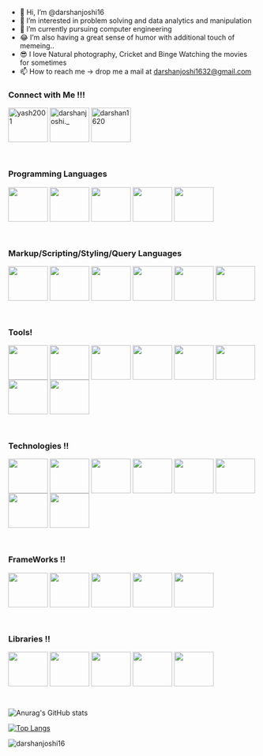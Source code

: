 - 👋 Hi, I’m @darshanjoshi16
- 👀 I’m interested in problem solving and data analytics and manipulation
- 🌱 I’m currently pursuing computer engineering
- 😂 I’m also having a great sense of humor with additional touch of memeing..
- 😎 I love Natural photography, Cricket and Binge Watching the movies for sometimes
- 📫 How to reach me -> drop me a mail at darshanjoshi1632@gmail.com

<h3><strong>Connect with Me !!!</strong></h3>
<p><a href="https://linkedin.com/in/darshan-joshi-bb0227196" target="blank"><img align="center" src="https://raw.githubusercontent.com/rahuldkjain/github-profile-readme-generator/master/src/images/icons/Social/linked-in-alt.svg" alt="yash2001" height="70" width="80" /></a>
<a href="https://instagram.com/darshanjoshi._" target="blank"><img align="center" src="https://raw.githubusercontent.com/rahuldkjain/github-profile-readme-generator/master/src/images/icons/Social/instagram.svg" alt="darshanjoshi._" height="70" width="80" /></a>
<a href="https://www.leetcode.com/darshan1620" target="blank"><img align="center" src="https://raw.githubusercontent.com/rahuldkjain/github-profile-readme-generator/master/src/images/icons/Social/leet-code.svg" alt="darshan1620" height="70" width="80" /></a></p></br>

<h3><strong> Programming Languages</strong></h3>
<p>
    <img align="center" src="https://cdn.jsdelivr.net/gh/devicons/devicon/icons/c/c-original.svg" height="70" width="80"/>
    <img align="center" src="https://cdn.jsdelivr.net/gh/devicons/devicon/icons/cplusplus/cplusplus-original.svg" height="70" width="80"/>
   <img align="center" src="https://cdn.jsdelivr.net/gh/devicons/devicon/icons/csharp/csharp-original.svg" height="70" width="80" /> 
   <img align="center" src="https://cdn.jsdelivr.net/gh/devicons/devicon/icons/java/java-original-wordmark.svg" height="70" width="80"/>
   <img align="center" src="https://cdn.jsdelivr.net/gh/devicons/devicon/icons/python/python-original-wordmark.svg" height="70" width="80"/>
 </p><br/>
 
 <h3><strong>Markup/Scripting/Styling/Query Languages</strong></h3>
 <p>
   <img align="center" src="https://cdn.jsdelivr.net/gh/devicons/devicon/icons/html5/html5-original-wordmark.svg" height="70" width="80" />
   <img align="center" src="https://cdn.jsdelivr.net/gh/devicons/devicon/icons/css3/css3-original-wordmark.svg" height="70" width="80" />
    <img align="center" src="https://cdn.jsdelivr.net/gh/devicons/devicon/icons/javascript/javascript-original.svg" height="70" width="80"/>
   <img align="center" src="https://cdn.jsdelivr.net/gh/devicons/devicon/icons/typescript/typescript-original.svg" height="70"  width="80"/>
   <img align="center" src="https://cdn.jsdelivr.net/gh/devicons/devicon/icons/sass/sass-original.svg" height="70" width="80" />
   <img align="center" src="https://cdn.jsdelivr.net/gh/devicons/devicon/icons/graphql/graphql-plain-wordmark.svg" height="70" width="80"/>
  </p><br/>
   
          
<h3><strong>Tools!</strong></h3>
<p>
<img align="center" src="https://cdn.jsdelivr.net/gh/devicons/devicon/icons/vscode/vscode-original-wordmark.svg" height="70"  width="80"/>
<img align="center" src="https://cdn.jsdelivr.net/gh/devicons/devicon/icons/visualstudio/visualstudio-plain-wordmark.svg" height="70"  width="80"/>
<img align="center" src="https://cdn.jsdelivr.net/gh/devicons/devicon/icons/anaconda/anaconda-original-wordmark.svg" height="70" width="80"/>
<img align="center" src="https://cdn.jsdelivr.net/gh/devicons/devicon/icons/pycharm/pycharm-original-wordmark.svg" height="70" width="80" />
<img align="center" src="https://cdn.jsdelivr.net/gh/devicons/devicon/icons/jupyter/jupyter-original-wordmark.svg" height="70" width="80" />
<img align="center" src="https://cdn.jsdelivr.net/gh/devicons/devicon/icons/kaggle/kaggle-original-wordmark.svg" height="70" width="80" />
<img align="center" src="https://cdn.jsdelivr.net/gh/devicons/devicon/icons/github/github-original-wordmark.svg" height="70" width="80"/>
<img align="center" src="https://cdn.jsdelivr.net/gh/devicons/devicon/icons/canva/canva-original.svg" height="70" width="80"/>
 </p><br/>
    
<h3><strong> Technologies !!</strong></h3>
<p>
    <img align="center"src="https://cdn.jsdelivr.net/gh/devicons/devicon/icons/git/git-original-wordmark.svg" height="70" width="80"/>
    <img align="center" src="https://cdn.jsdelivr.net/gh/devicons/devicon/icons/microsoftsqlserver/microsoftsqlserver-plain-wordmark.svg" height="70"  width="80"/>
    <img align="center" src="https://cdn.jsdelivr.net/gh/devicons/devicon/icons/nuget/nuget-original-wordmark.svg" height="70" width="80"/>
    <img align="center" src="https://cdn.jsdelivr.net/gh/devicons/devicon/icons/npm/npm-original-wordmark.svg" height="70" width="80" />
    <img align="center" src="https://cdn.jsdelivr.net/gh/devicons/devicon/icons/oracle/oracle-original.svg" height="70" width="80"/>
     <img align="center" src="https://cdn.jsdelivr.net/gh/devicons/devicon/icons/mysql/mysql-original-wordmark.svg" height="70" width="80" />
     <img align="center" src="https://cdn.jsdelivr.net/gh/devicons/devicon/icons/mongodb/mongodb-original-wordmark.svg" height="70" width="80" />
   <img align="center" src="https://cdn.jsdelivr.net/gh/devicons/devicon/icons/wordpress/wordpress-plain-wordmark.svg" height="70"  width="80"/>
</p><br/>
          
          
<h3><strong> FrameWorks !!</strong></h3>
<p>
    <img align="center" src="https://cdn.jsdelivr.net/gh/devicons/devicon/icons/dot-net/dot-net-original-wordmark.svg" height="70" width="80"/>
    <img align="center" src="https://cdn.jsdelivr.net/gh/devicons/devicon/icons/dotnetcore/dotnetcore-original.svg" height="70" width="80"/>
   <img align="center" src="https://cdn.jsdelivr.net/gh/devicons/devicon/icons/bootstrap/bootstrap-plain-wordmark.svg" height="70" width="80" />
   <img align="center" src="https://cdn.jsdelivr.net/gh/devicons/devicon/icons/tailwindcss/tailwindcss-original-wordmark.svg" height="70" width="80"/>
    <img  align="center" src="https://cdn.jsdelivr.net/gh/devicons/devicon/icons/redux/redux-original.svg" height="70" width="80" />
</p><br/>

<h3><strong> Libraries !!</strong></h3>
<p>
<img align="center" src="https://cdn.jsdelivr.net/gh/devicons/devicon/icons/react/react-original-wordmark.svg" height="70" width="80"/>
<img align="center" src="https://cdn.jsdelivr.net/gh/devicons/devicon/icons/nextjs/nextjs-original-wordmark.svg" height="70" width="80" />
<img align="center" src="https://cdn.jsdelivr.net/gh/devicons/devicon/icons/d3js/d3js-original.svg" height="70" width="80"/>
 <img align="center" src="https://cdn.jsdelivr.net/gh/devicons/devicon/icons/numpy/numpy-original-wordmark.svg" height="70" width="80" />
<img align="center" src="https://cdn.jsdelivr.net/gh/devicons/devicon/icons/pandas/pandas-original-wordmark.svg" height="70" width="80"/>
</p><br/>
          



![Anurag's GitHub stats](https://github-readme-stats.vercel.app/api?username=darshanjoshi16&show_icons=true&theme=radical)<br/>

[![Top Langs](https://github-readme-stats.vercel.app/api/top-langs/?username=darshanjoshi16&langs_count=8)](https://github.com/darshanjoshi16/)
<p><img align="center" src="https://github-readme-streak-stats.herokuapp.com/?user=darshanjoshi16&" alt="darshanjoshi16" /></p> </br>

